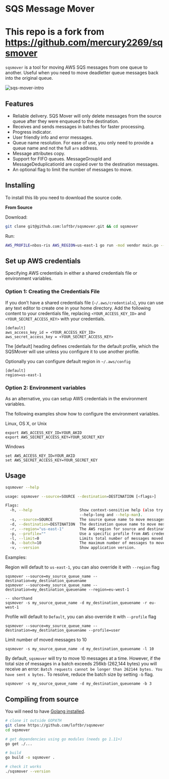 # SQS Message Mover
# This repo is a fork from https://github.com/mercury2269/sqsmover

`sqsmover` is a tool for moving AWS SQS messages from one queue to another. Useful when you need to move deadletter queue messages back into the original queue.

![sqs-mover-intro](https://user-images.githubusercontent.com/159128/75104229-721d7580-55bb-11ea-9b06-437353a174c0.gif)


## Features

* Reliable delivery. SQS Mover will only delete messages from the source queue after they were enqueued to the destination.
* Receives and sends messages in batches for faster processing.
* Progress indicator.
* User friendly info and error messages.
* Queue name resolution. For ease of use, you only need to provide a queue name and not the full `arn` address.
* Message attributes copy.
* Support for FIFO queues. MessageGroupId and MessageDeduplicationId are copied over to the destination messages.
* An optional flag to limit the number of messages to move.

## Installing

To install this lib you need to download the source code.

**From Source**

Download:
```sh
git clone git@github.com:loftbr/sqsmover.git && cd sqsmover
```

Run:
```sh
AWS_PROFILE=nbos-ris AWS_REGION=us-east-1 go run -mod vendor main.go --source transactions-dlq --destination transactions
```

## Set up AWS credentials 

Specifying AWS credentials in either a shared credentials file or environment variables. 

### Option 1: Creating the Credentials File

If you don’t have a shared credentials file (`~/.aws/credentials`), you can use any text editor to create one in your home directory. Add the following content to your credentials file, replacing `<YOUR_ACCESS_KEY_ID>` and `<YOUR_SECRET_ACCESS_KEY>` with your credentials.

```
[default]
aws_access_key_id = <YOUR_ACCESS_KEY_ID>
aws_secret_access_key = <YOUR_SECRET_ACCESS_KEY>
```

The [default] heading defines credentials for the default profile, which the SQSMover will use unless you configure it to use another profile. 

Optionally you can configure default region in `~/.aws/config`
```
[default]
region=us-east-1
```

### Option 2: Environment variables

As an alternative, you can setup AWS credentials in the environment variables.

The following examples show how to configure the environment variables.

Linux, OS X, or Unix

```
export AWS_ACCESS_KEY_ID=YOUR_AKID
export AWS_SECRET_ACCESS_KEY=YOUR_SECRET_KEY
```
Windows

```
set AWS_ACCESS_KEY_ID=YOUR_AKID
set AWS_SECRET_ACCESS_KEY=YOUR_SECRET_KEY
```

## Usage

```bash
sqsmover --help

usage: sqsmover --source=SOURCE --destination=DESTINATION [<flags>]

Flags:
  -h, --help                     Show context-sensitive help (also try
                                 --help-long and --help-man).
  -s, --source=SOURCE            The source queue name to move messages from.
  -d, --destination=DESTINATION  The destination queue name to move messages to.
  -r, --region="us-east-1"       The AWS region for source and destination queues.
  -p, --profile=""               Use a specific profile from AWS credentials file.
  -l, --limit=0                  Limits total number of messages moved. No limit is set by default.
  -b, --batch=10                 The maximum number of messages to move at a time.
  -v, --version                  Show application version.
```

Examples:

Region will default to `us-east-1`, you can also override it with `--region` flag

```
sqsmover --source=my_source_queue_name --destination=my_destination_queuename
sqsmover --source=my_source_queue_name --destination=my_destination_queuename --region=eu-west-1

-- shorthand
sqsmover -s my_source_queue_name -d my_destination_queuename -r eu-west-1
```

Profile will default to `Default`, you can also override it with `--profile` flag

```
sqsmover --source=my_source_queue_name --destination=my_destination_queuename --profile=user
```

Limit number of moved messages to 10
```
sqsmover -s my_source_queue_name -d my_destination_queuename -l 10
```

By default, `sqsmover` will try to move 10 messages at a time. However, if the total size of messages
in a batch exceeds 256kb (262,144 bytes) you will receive an error: `Batch requests cannot be longer than 262144 bytes. You have sent x bytes.`
To resolve, reduce the batch size by setting `-b` flag.
```
sqsmover -s my_source_queue_name -d my_destination_queuename -b 3
```

## Compiling from source

You will need to have [Golang installed](https://golang.org/doc/install).

```sh
# clone it outside GOPATH
git clone https://github.com/loftbr/sqsmover
cd sqsmover

# get dependencies using go modules (needs go 1.11+)
go get ./...

# build
go build -o sqsmover .

# check it works
./sqsmover --version
```
